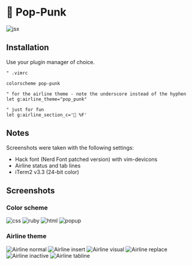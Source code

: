 # 🎸 Pop-Punk

![jsx](https://gitcdn.link/repo/bignimbus/pop-punk.vim/d629f6085580165ca3ee148911252223dc0695e4/assets/jsx.png)

## Installation

Use your plugin manager of choice.

```vim
" .vimrc

colorscheme pop-punk

" for the airline theme - note the underscore instead of the hyphen
let g:airline_theme="pop_punk"

" just for fun
let g:airline_section_c='🎸 %F'
```

## Notes

Screenshots were taken with the following settings:

* Hack font (Nerd Font patched version) with vim-devicons
* Airline status and tab lines
* iTerm2 v3.3 (24-bit color)

## Screenshots

### Color scheme

![css](https://gitcdn.link/repo/bignimbus/pop-punk.vim/d629f6085580165ca3ee148911252223dc0695e4/assets/css.png)
![ruby](https://gitcdn.link/repo/bignimbus/pop-punk.vim/d629f6085580165ca3ee148911252223dc0695e4/assets/ruby.png)
![html](https://gitcdn.link/repo/bignimbus/pop-punk.vim/d629f6085580165ca3ee148911252223dc0695e4/assets/html.png)
![popup](https://gitcdn.link/repo/bignimbus/pop-punk.vim/d629f6085580165ca3ee148911252223dc0695e4/assets/popup.png)

### Airline theme

![Airline normal](https://gitcdn.link/repo/bignimbus/pop-punk.vim/d629f6085580165ca3ee148911252223dc0695e4/assets/airline-normal.png)
![Airline insert](https://gitcdn.link/repo/bignimbus/pop-punk.vim/d629f6085580165ca3ee148911252223dc0695e4/assets/airline-insert.png)
![Airline visual](https://gitcdn.link/repo/bignimbus/pop-punk.vim/d629f6085580165ca3ee148911252223dc0695e4/assets/airline-visual.png)
![Airline replace](https://gitcdn.link/repo/bignimbus/pop-punk.vim/d629f6085580165ca3ee148911252223dc0695e4/assets/airline-replace.png)
![Airline inactive](https://gitcdn.link/repo/bignimbus/pop-punk.vim/d629f6085580165ca3ee148911252223dc0695e4/assets/airline-inactive.png)
![Airline tabline](https://gitcdn.link/repo/bignimbus/pop-punk.vim/d629f6085580165ca3ee148911252223dc0695e4/assets/airline-tabline.png)
